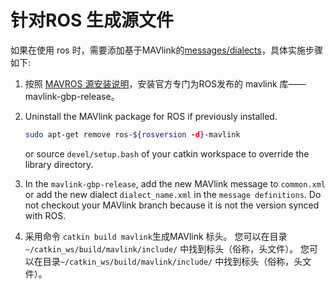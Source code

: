 # 针对ROS 生成源文件

如果在使用 ros 时，需要添加基于MAVlink的[messages/dialects](../messages/index.md)，具体实施步骤如下:

1. 按照 [MAVROS 源安装说明](https://github.com/mavlink/mavros/blob/master/mavros/index.md#source-installation)，安装官方专门为ROS发布的 mavlink 库——mavlink-gbp-release。
2. Uninstall the MAVlink package for ROS if previously installed.
    
    ```sh
    sudo apt-get remove ros-${rosversion -d}-mavlink
    ```
    
    or source `devel/setup.bash` of your catkin workspace to override the library directory.

3. In the `mavlink-gbp-release`, add the new MAVlink message to `common.xml` or add the new dialect `dialect_name.xml` in the `message definitions`. Do not checkout your MAVlink branch because it is not the version synced with ROS.

4. 采用命令 `catkin build mavlink`生成MAVlink 标头。 您可以在目录`~/catkin_ws/build/mavlink/include/` 中找到标头（俗称，头文件）。 您可以在目录`~/catkin_ws/build/mavlink/include/` 中找到标头（俗称，头文件）。